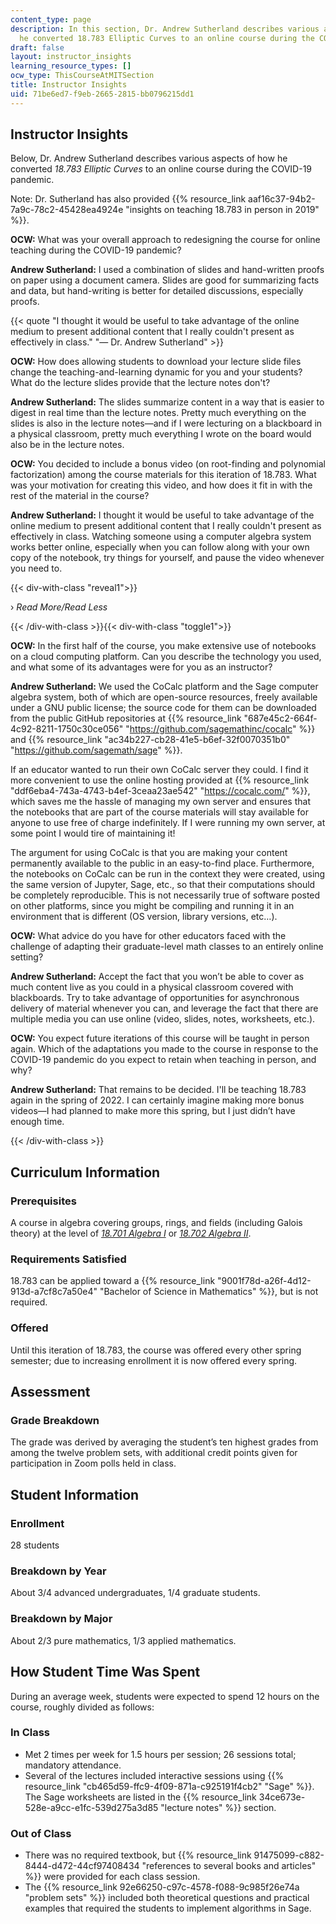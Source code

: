 ```yaml
---
content_type: page
description: In this section, Dr. Andrew Sutherland describes various aspects of how
  he converted 18.783 Elliptic Curves to an online course during the COVID-19 pandemic.
draft: false
layout: instructor_insights
learning_resource_types: []
ocw_type: ThisCourseAtMITSection
title: Instructor Insights
uid: 71be6ed7-f9eb-2665-2815-bb0796215dd1
---
```

## Instructor Insights

Below, Dr. Andrew Sutherland describes various aspects of how he converted _18.783 Elliptic Curves_ to an online course during the COVID-19 pandemic.

Note: Dr. Sutherland has also provided {{% resource_link aaf16c37-94b2-7a9c-78c2-45428ea4924e "insights on teaching 18.783 in person in 2019" %}}.

**OCW:** What was your overall approach to redesigning the course for online teaching during the COVID-19 pandemic?

**Andrew Sutherland:** I used a combination of slides and hand-written proofs on paper using a document camera. Slides are good for summarizing facts and data, but hand-writing is better for detailed discussions, especially proofs.

{{< quote "I thought it would be useful to take advantage of the online medium to present additional content that I really couldn't present as effectively in class." "— Dr. Andrew Sutherland" >}}

**OCW:** How does allowing students to download your lecture slide files change the teaching-and-learning dynamic for you and your students? What do the lecture slides provide that the lecture notes don't?

**Andrew Sutherland:** The slides summarize content in a way that is easier to digest in real time than the lecture notes. Pretty much everything on the slides is also in the lecture notes—and if I were lecturing on a blackboard in a physical classroom, pretty much everything I wrote on the board would also be in the lecture notes.

**OCW:** You decided to include a bonus video (on root-finding and polynomial factorization) among the course materials for this iteration of 18.783. What was your motivation for creating this video, and how does it fit in with the rest of the material in the course?

**Andrew Sutherland:** I thought it would be useful to take advantage of the online medium to present additional content that I really couldn't present as effectively in class. Watching someone using a computer algebra system works better online, especially when you can follow along with your own copy of the notebook, try things for yourself, and pause the video whenever you need to.

{{< div-with-class "reveal1">}}

› _Read More/Read Less_

{{< /div-with-class >}}{{< div-with-class "toggle1">}}

**OCW:** In the first half of the course, you make extensive use of notebooks on a cloud computing platform. Can you describe the technology you used, and what some of its advantages were for you as an instructor?

**Andrew Sutherland:** We used the CoCalc platform and the Sage computer algebra system, both of which are open-source resources, freely available under a GNU public license; the source code for them can be downloaded from the public GitHub repositories at {{% resource_link "687e45c2-664f-4c92-8211-1750c30ce056" "https://github.com/sagemathinc/cocalc" %}} and {{% resource_link "ac34b227-cb28-41e5-b6ef-32f0070351b0" "https://github.com/sagemath/sage" %}}.

If an educator wanted to run their own CoCalc server they could. I find it more convenient to use the online hosting provided at {{% resource_link "ddf6eba4-743a-4743-b4ef-3ceaa23ae542" "https://cocalc.com/" %}}, which saves me the hassle of managing my own server and ensures that the notebooks that are part of the course materials will stay available for anyone to use free of charge indefinitely. If I were running my own server, at some point I would tire of maintaining it!

The argument for using CoCalc is that you are making your content permanently available to the public in an easy-to-find place. Furthermore, the notebooks on CoCalc can be run in the context they were created, using the same version of Jupyter, Sage, etc., so that their computations should be completely reproducible. This is not necessarily true of software posted on other platforms, since you might be compiling and running it in an environment that is different (OS version, library versions, etc…).

**OCW:** What advice do you have for other educators faced with the challenge of adapting their graduate-level math classes to an entirely online setting?

**Andrew Sutherland:** Accept the fact that you won’t be able to cover as much content live as you could in a physical classroom covered with blackboards. Try to take advantage of opportunities for asynchronous delivery of material whenever you can, and leverage the fact that there are multiple media you can use online (video, slides, notes, worksheets, etc.).

**OCW:** You expect future iterations of this course will be taught in person again. Which of the adaptations you made to the course in response to the COVID-19 pandemic do you expect to retain when teaching in person, and why?

**Andrew Sutherland:** That remains to be decided. I'll be teaching 18.783 again in the spring of 2022. I can certainly imagine making more bonus videos—I had planned to make more this spring, but I just didn’t have enough time.

{{< /div-with-class >}}

## Curriculum Information

### Prerequisites

A course in algebra covering groups, rings, and fields (including Galois theory) at the level of [_18.701 Algebra I_](/courses/18-701-algebra-i-fall-2010) or [_18.702 Algebra II_](/courses/18-702-algebra-ii-spring-2011).

### Requirements Satisfied

18.783 can be applied toward a {{% resource_link "9001f78d-a26f-4d12-913d-a7cf8c7a50e4" "Bachelor of Science in Mathematics" %}}, but is not required.

### Offered

Until this iteration of 18.783, the course was offered every other spring semester; due to increasing enrollment it is now offered every spring.

## Assessment

### Grade Breakdown

The grade was derived by averaging the student’s ten highest grades from among the twelve problem sets, with additional credit points given for participation in Zoom polls held in class.

## Student Information

### Enrollment

28 students

### Breakdown by Year

About 3/4 advanced undergraduates, 1/4 graduate students.

### Breakdown by Major

About 2/3 pure mathematics, 1/3 applied mathematics.

## How Student Time Was Spent

During an average week, students were expected to spend 12 hours on the course, roughly divided as follows:

### In Class

- Met 2 times per week for 1.5 hours per session; 26 sessions total; mandatory attendance.
- Several of the lectures included interactive sessions using {{% resource_link "cb465d59-ffc9-4f09-871a-c925191f4cb2" "Sage" %}}. The Sage worksheets are listed in the {{% resource_link 34ce673e-528e-a9cc-e1fc-539d275a3d85 "lecture notes" %}} section.

### Out of Class

- There was no required textbook, but {{% resource_link 91475099-c882-8444-d472-44cf97408434 "references to several books and articles" %}} were provided for each class session.
- The {{% resource_link 92e66250-c97c-4578-f088-9c985f26e74a "problem sets" %}} included both theoretical questions and practical examples that required the students to implement algorithms in Sage.
